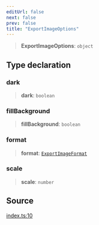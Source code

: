 ```yaml
---
editUrl: false
next: false
prev: false
title: "ExportImageOptions"
---
```


> **ExportImageOptions**: `object`

## Type declaration

### dark

> **dark**: `boolean`

### fillBackground

> **fillBackground**: `boolean`

### format

> **format**: [`ExportImageFormat`](/api-export/type-aliases/exportimageformat/)

### scale

> **scale**: `number`

## Source

[index.ts:10](https://github.com/dakhetov/dgmjs/blob/main/packages/export/src/index.ts#L10)
